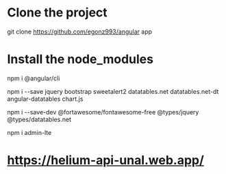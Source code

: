 # Clone the project

git clone https://github.com/egonz993/angular app

# Install the node_modules

npm i @angular/cli

npm i --save jquery bootstrap sweetalert2 datatables.net datatables.net-dt angular-datatables chart.js

npm i --save-dev @fortawesome/fontawesome-free @types/jquery @types/datatables.net

npm i admin-lte

# https://helium-api-unal.web.app/
